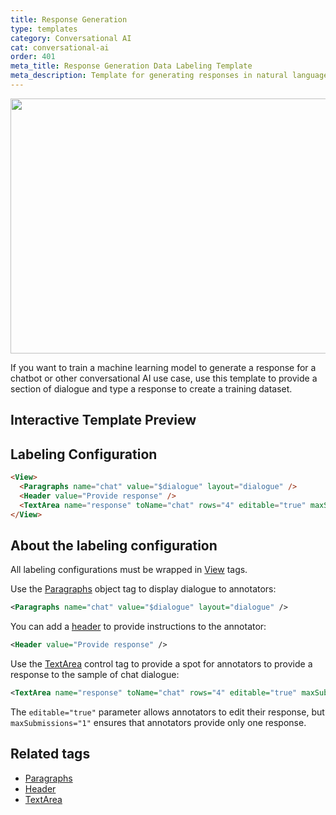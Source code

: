 ```yaml
---
title: Response Generation
type: templates
category: Conversational AI
cat: conversational-ai
order: 401
meta_title: Response Generation Data Labeling Template
meta_description: Template for generating responses in natural language understanding use cases with Siali Label for your machine learning and data science projects.
---
```


<img src="/images/templates/response-generation.png" alt="" class="gif-border" width="552px" height="408px" />

If you want to train a machine learning model to generate a response for a chatbot or other conversational AI use case, use this template to provide a section of dialogue and type a response to create a training dataset.

## Interactive Template Preview

<div id="main-preview"></div>

## Labeling Configuration

```html
<View>  
  <Paragraphs name="chat" value="$dialogue" layout="dialogue" />
  <Header value="Provide response" />
  <TextArea name="response" toName="chat" rows="4" editable="true" maxSubmissions="1" />
</View>
```

## About the labeling configuration

All labeling configurations must be wrapped in [View](/tags/view.html) tags.

Use the [Paragraphs](/tags/paragraphs.html) object tag to display dialogue to annotators:
```xml
<Paragraphs name="chat" value="$dialogue" layout="dialogue" />
```

You can add a [header](/tags/header.html) to provide instructions to the annotator:
```xml
<Header value="Provide response" />
```

Use the [TextArea](/tags/textarea.html) control tag to provide a spot for annotators to provide a response to the sample of chat dialogue: 
```xml
<TextArea name="response" toName="chat" rows="4" editable="true" maxSubmissions="1" />
```
The `editable="true"` parameter allows annotators to edit their response, but `maxSubmissions="1"` ensures that annotators provide only one response.

## Related tags

- [Paragraphs](/tags/paragraphs.html)
- [Header](/tags/header.html)
- [TextArea](/tags/textarea.html)
